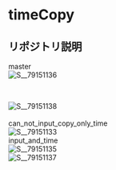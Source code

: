 # timeCopy
## リポジトリ説明
master <br>
![S__79151136](https://github.com/Ktjm-555/timeCopy/assets/102650893/0f458033-f16b-40c3-a760-a12043bccd59)
<br>

<br>

![S__79151138](https://github.com/Ktjm-555/timeCopy/assets/102650893/e3e6db91-3716-49d1-a377-56730abeaab2)
<br><br>
can_not_input_copy_only_time<br>
![S__79151133](https://github.com/Ktjm-555/timeCopy/assets/102650893/f4ffa5ea-4594-4c4a-b07d-da024f84ce96)
<br>
input_and_time<br>
![S__79151135](https://github.com/Ktjm-555/timeCopy/assets/102650893/6a61fcfe-f008-4881-a28e-f441a5074716)
<br>
![S__79151137](https://github.com/Ktjm-555/timeCopy/assets/102650893/b26d814b-7977-4485-b174-8dcf6e47fbf5)
